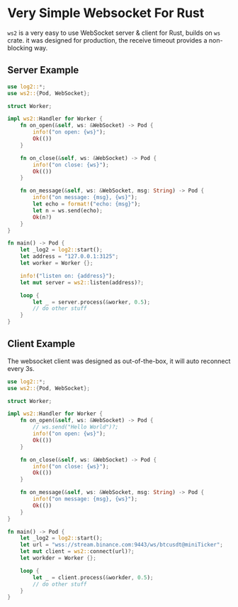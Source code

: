 # Very Simple Websocket For Rust

`ws2` is a very easy to use WebSocket server & client for Rust, builds on `ws` crate. it was designed for production, the receive timeout provides a non-blocking way.

## Server Example

```rust
use log2::*;
use ws2::{Pod, WebSocket};

struct Worker;

impl ws2::Handler for Worker {
    fn on_open(&self, ws: &WebSocket) -> Pod {
        info!("on open: {ws}");
        Ok(())
    }

    fn on_close(&self, ws: &WebSocket) -> Pod {
        info!("on close: {ws}");
        Ok(())
    }

    fn on_message(&self, ws: &WebSocket, msg: String) -> Pod {
        info!("on message: {msg}, {ws}");
        let echo = format!("echo: {msg}");
        let n = ws.send(echo);
        Ok(n?)
    }
}

fn main() -> Pod {
    let _log2 = log2::start();
    let address = "127.0.0.1:3125";
    let worker = Worker {};

    info!("listen on: {address}");
    let mut server = ws2::listen(address)?;

    loop {
        let _ = server.process(&worker, 0.5);
        // do other stuff
    }
}

```

## Client Example

The websocket client was designed as out-of-the-box, it will auto reconnect every 3s.

```rust
use log2::*;
use ws2::{Pod, WebSocket};

struct Worker;

impl ws2::Handler for Worker {
    fn on_open(&self, ws: &WebSocket) -> Pod {
        // ws.send("Hello World")?;
        info!("on open: {ws}");
        Ok(())
    }

    fn on_close(&self, ws: &WebSocket) -> Pod {
        info!("on close: {ws}");
        Ok(())
    }

    fn on_message(&self, ws: &WebSocket, msg: String) -> Pod {
        info!("on message: {msg}, {ws}");
        Ok(())
    }
}

fn main() -> Pod {
    let _log2 = log2::start();
    let url = "wss://stream.binance.com:9443/ws/btcusdt@miniTicker";
    let mut client = ws2::connect(url)?;
    let workder = Worker {};

    loop {
        let _ = client.process(&workder, 0.5);
        // do other stuff
    }
}
```

